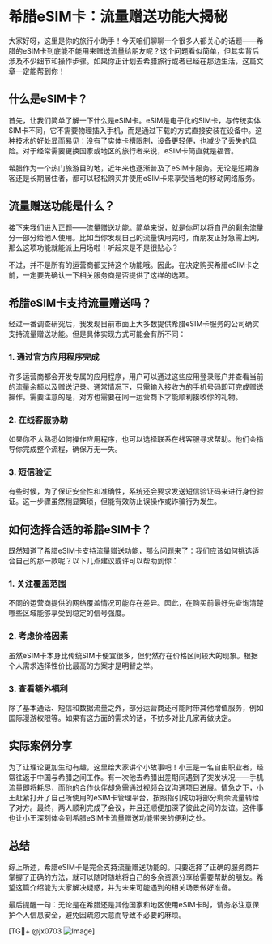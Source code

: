 # 希腊eSIM卡：流量赠送功能大揭秘

大家好呀，这里是你的旅行小助手！今天咱们聊聊一个很多人都关心的话题——希腊的eSIM卡到底能不能用来赠送流量给朋友呢？这个问题看似简单，但其实背后涉及不少细节和操作步骤。如果你正计划去希腊旅行或者已经在那边生活，这篇文章一定能帮到你！

## 什么是eSIM卡？

首先，让我们简单了解一下什么是eSIM卡。eSIM是电子化的SIM卡，与传统实体SIM卡不同，它不需要物理插入手机，而是通过下载的方式直接安装在设备中。这种技术的好处显而易见：没有了实体卡槽限制，设备更轻便，也减少了丢失的风险。对于经常需要更换国家或地区的旅行者来说，eSIM卡简直就是福音。

希腊作为一个热门旅游目的地，近年来也逐渐普及了eSIM卡服务。无论是短期游客还是长期居住者，都可以轻松购买并使用eSIM卡来享受当地的移动网络服务。

## 流量赠送功能是什么？

接下来我们进入正题——流量赠送功能。简单来说，就是你可以将自己的剩余流量分一部分给他人使用。比如当你发现自己的流量快用完时，而朋友正好急需上网，那么这项功能就能派上用场啦！听起来是不是很贴心？

不过，并不是所有的运营商都支持这个功能哦。因此，在决定购买希腊eSIM卡之前，一定要先确认一下相关服务商是否提供了这样的选项。

## 希腊eSIM卡支持流量赠送吗？

经过一番调查研究后，我发现目前市面上大多数提供希腊eSIM卡服务的公司确实支持流量赠送功能。但是具体实现方式可能会有所不同：

### 1. 通过官方应用程序完成
许多运营商都会开发专属的应用程序，用户可以通过这些应用登录账户并查看当前的流量余额以及赠送记录。通常情况下，只需输入接收方的手机号码即可完成赠送操作。需要注意的是，对方也需要在同一运营商下才能顺利接收你的礼物。

### 2. 在线客服协助
如果你不太熟悉如何操作应用程序，也可以选择联系在线客服寻求帮助。他们会指导你完成整个流程，确保万无一失。

### 3. 短信验证
有些时候，为了保证安全性和准确性，系统还会要求发送短信验证码来进行身份验证。这一步骤虽然稍显繁琐，但能有效防止误操作或诈骗行为发生。

## 如何选择合适的希腊eSIM卡？

既然知道了希腊eSIM卡支持流量赠送功能，那么问题来了：我们应该如何挑选适合自己的那一款呢？以下几点建议或许可以帮助到你：

### 1. 关注覆盖范围
不同的运营商提供的网络覆盖情况可能存在差异。因此，在购买前最好先查询清楚哪些区域能够享受到稳定的信号强度。

### 2. 考虑价格因素
虽然eSIM卡本身比传统SIM卡便宜很多，但仍然存在价格区间较大的现象。根据个人需求选择性价比最高的方案才是明智之举。

### 3. 查看额外福利
除了基本通话、短信和数据流量之外，部分运营商还可能附带其他增值服务，例如国际漫游权限等。如果有这方面的需求的话，不妨多对比几家再做决定。

## 实际案例分享

为了让理论更加生动有趣，这里给大家讲个小故事吧！小王是一名自由职业者，经常往返于中国与希腊之间工作。有一次他去希腊出差期间遇到了突发状况——手机流量即将耗尽，而他的合作伙伴却急需通过视频会议沟通项目进展。情急之下，小王赶紧打开了自己所使用的eSIM卡管理平台，按照指引成功将部分剩余流量转给了对方。最终，两人顺利完成了会议，并且还顺便加深了彼此之间的友谊。这件事也让小王深刻体会到希腊eSIM卡流量赠送功能带来的便利之处。

## 总结

综上所述，希腊eSIM卡是完全支持流量赠送功能的。只要选择了正确的服务商并掌握了正确的方法，就可以随时随地将自己的多余资源分享给需要帮助的朋友。希望这篇介绍能为大家解决疑惑，并为未来可能遇到的相关场景做好准备。

最后提醒一句：无论是在希腊还是其他国家和地区使用eSIM卡时，请务必注意保护个人信息安全，避免因疏忽大意而导致不必要的麻烦。

[TG💪+ @jx0703 ![Image](https://github.com/user-attachments/assets/dbca1d08-cadb-493c-b0ec-ad6f7a83f270)]